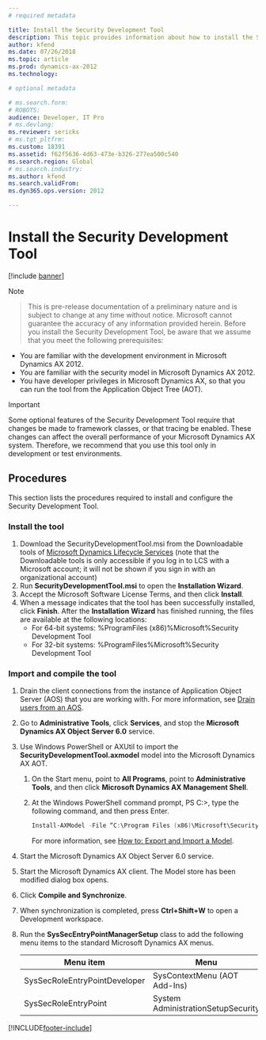 ```yaml
---
# required metadata

title: Install the Security Development Tool
description: This topic provides information about how to install the Security Development Tool. 
author: kfend
ms.date: 07/26/2018
ms.topic: article
ms.prod: dynamics-ax-2012 
ms.technology:

# optional metadata

# ms.search.form: 
# ROBOTS: 
audience: Developer, IT Pro
# ms.devlang: 
ms.reviewer: sericks
# ms.tgt_pltfrm: 
ms.custom: 18391
ms.assetid: f62f5636-4d63-473e-b326-277ea500c540
ms.search.region: Global
# ms.search.industry: 
ms.author: kfend
ms.search.validFrom: 
ms.dyn365.ops.version: 2012

---
```


# Install the Security Development Tool

[!include [banner](../../includes/banner.md)]

> [!NOTE] 

> This is pre-release documentation of a preliminary nature and is subject to change at any time without notice. Microsoft cannot guarantee the accuracy of any information provided herein. Before you install the Security Development Tool, be aware that we assume that you meet the following prerequisites:

-   You are familiar with the development environment in Microsoft Dynamics AX 2012.
-   You are familiar with the security model in Microsoft Dynamics AX 2012.
-   You have developer privileges in Microsoft Dynamics AX, so that you can run the tool from the Application Object Tree (AOT).

> [!IMPORTANT] 
> Some optional features of the Security Development Tool require that changes be made to framework classes, or that tracing be enabled. These changes can affect the overall performance of your Microsoft Dynamics AX system. Therefore, we recommend that you use this tool only in development or test environments.

## Procedures
This section lists the procedures required to install and configure the Security Development Tool.

### Install the tool

1.  Download the SecurityDevelopmentTool.msi from the Downloadable tools of [Microsoft Dynamics Lifecycle Services](https://lcs.dynamics.com) (note that the Downloadable tools is only accessible if you log in to LCS with a Microsoft account; it will not be shown if you sign in with an organizational account)
2.  Run **SecurityDevelopmentTool.msi** to open the **Installation Wizard**.
3.  Accept the Microsoft Software License Terms, and then click **Install**.
4.  When a message indicates that the tool has been successfully installed, click **Finish**. After the **Installation** **Wizard** has finished running, the files are available at the following locations:
    -   For 64-bit systems: %ProgramFiles (x86)%Microsoft%Security Development Tool
    -   For 32-bit systems: %ProgramFiles%Microsoft%Security Development Tool

### Import and compile the tool

1.  Drain the client connections from the instance of Application Object Server (AOS) that you are working with. For more information, see [Drain users from an AOS](https://technet.microsoft.com/library/hh433538.aspx).
2.  Go to **Administrative Tools**, click **Services**, and stop the **Microsoft Dynamics AX Object Server 6.0** service.
3.  Use Windows PowerShell or AXUtil to import the **SecurityDevelopmentTool.axmodel** model into the Microsoft Dynamics AX AOT.
    1.  On the Start menu, point to **All Programs**, point to **Administrative Tools**, and then click **Microsoft Dynamics AX Management Shell**.
    2.  At the Windows PowerShell command prompt, PS C:&gt;, type the following command, and then press Enter.

        ```powershell
        Install-AXModel -File “C:\Program Files (x86)\Microsoft\Security Development Tool\SecurityDevelopmentTool.axmodel”
        ```

        For more information, see [How to: Export and Import a Model](https://msdn.microsoft.com/library/c2449a03-7574-4b9d-8518-9005b560209f(AX.60).aspx).

4.  Start the Microsoft Dynamics AX Object Server 6.0 service.
5.  Start the Microsoft Dynamics AX client. The Model store has been modified dialog box opens.
6.  Click **Compile and Synchronize**.
7.  When synchronization is completed, press **Ctrl+Shift+W** to open a Development workspace.
8.  Run the **SysSecEntryPointManagerSetup** class to add the following menu items to the standard Microsoft Dynamics AX menus.

    | Menu item                     | Menu                               |
    |-------------------------------|------------------------------------|
    | SysSecRoleEntryPointDeveloper | SysContextMenu (AOT Add-Ins)       |
    | SysSecRoleEntryPoint          | System AdministrationSetupSecurity |


[!INCLUDE[footer-include](../../../../includes/footer-banner.md)]